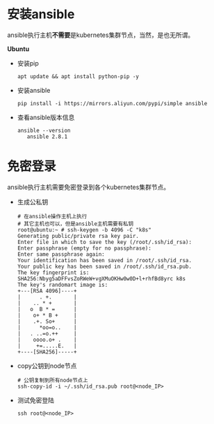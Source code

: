 # 安装ansible

ansible执行主机**不需要**是kubernetes集群节点，当然，是也无所谓。

**Ubuntu**  

- 安装pip

  ```
  apt update && apt install python-pip -y
  ```

- 安装ansible

  ```
  pip install -i https://mirrors.aliyun.com/pypi/simple ansible
  ```

- 查看ansible版本信息

  ```
  ansible --version
     ansible 2.8.1
  ```

# 免密登录

ansible执行主机需要免密登录到各个kubernetes集群节点。

- 生成公私钥

  ```
  # 在ansible操作主机上执行
  # 其它主机也可以，但是ansible主机需要有私钥
  root@ubuntu:~ # ssh-keygen -b 4096 -C "k8s"
  Generating public/private rsa key pair.
  Enter file in which to save the key (/root/.ssh/id_rsa):
  Enter passphrase (empty for no passphrase):
  Enter same passphrase again:
  Your identification has been saved in /root/.ssh/id_rsa.
  Your public key has been saved in /root/.ssh/id_rsa.pub.
  The key fingerprint is:
  SHA256:Nbyg5aDFFvsZoRWeW+vgXMuOKHw0w0D+l+rhfBd8yrc k8s
  The key's randomart image is:
  +---[RSA 4096]----+
  |      . +.       |
  |    .. * +       |
  |   o  B * =      |
  |    o+ * B +     |
  |    .+. So+      |
  |      *oo=o..    |
  |   . ..=o.++     |
  |    oooo.o+ .    |
  |     +=.....E.   |
  +----[SHA256]-----+
  ```

- copy公钥到node节点

  ```
  # 公钥复制到所有node节点上
  ssh-copy-id -i ~/.ssh/id_rsa.pub root@<node_IP>
  ```

- 测试免密登陆

  ```
  ssh root@<node_IP>
  ```
